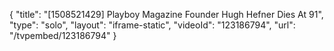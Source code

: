 {
    "title": "[1508521429] Playboy Magazine Founder Hugh Hefner Dies At 91",
    "type": "solo",
    "layout": "iframe-static",
    "videoId": "123186794",
    "url": "\/tvpembed\/123186794"
}